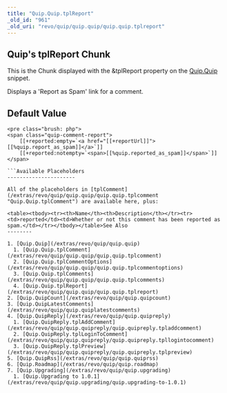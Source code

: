 ```yaml
---
title: "Quip.Quip.tplReport"
_old_id: "961"
_old_uri: "revo/quip/quip.quip/quip.quip.tplreport"
---
```


Quip's tplReport Chunk
----------------------

This is the Chunk displayed with the &tplReport property on the [Quip.Quip](/extras/revo/quip/quip.quip "Quip.Quip") snippet.

Displays a 'Report as Spam' link for a comment.

Default Value
-------------

```
<pre class="brush: php">
<span class="quip-comment-report">
    [[+reported:empty=`<a href="[[+reportUrl]]">[[%quip.report_as_spam]]</a>`]]
    [[+reported:notempty=`<span>[[%quip.reported_as_spam]]</span>`]]
</span>

```Available Placeholders
----------------------

All of the placeholders in [tplComment](/extras/revo/quip/quip.quip/quip.quip.tplcomment "Quip.Quip.tplComment") are available here, plus:

<table><tbody><tr><th>Name</th><th>Description</th></tr><tr><td>reported</td><td>Whether or not this comment has been reported as spam.</td></tr></tbody></table>See Also
--------

1. [Quip.Quip](/extras/revo/quip/quip.quip)
  1. [Quip.Quip.tplComment](/extras/revo/quip/quip.quip/quip.quip.tplcomment)
  2. [Quip.Quip.tplCommentOptions](/extras/revo/quip/quip.quip/quip.quip.tplcommentoptions)
  3. [Quip.Quip.tplComments](/extras/revo/quip/quip.quip/quip.quip.tplcomments)
  4. [Quip.Quip.tplReport](/extras/revo/quip/quip.quip/quip.quip.tplreport)
2. [Quip.QuipCount](/extras/revo/quip/quip.quipcount)
3. [Quip.QuipLatestComments](/extras/revo/quip/quip.quiplatestcomments)
4. [Quip.QuipReply](/extras/revo/quip/quip.quipreply)
  1. [Quip.QuipReply.tplAddComment](/extras/revo/quip/quip.quipreply/quip.quipreply.tpladdcomment)
  2. [Quip.QuipReply.tplLoginToComment](/extras/revo/quip/quip.quipreply/quip.quipreply.tpllogintocomment)
  3. [Quip.QuipReply.tplPreview](/extras/revo/quip/quip.quipreply/quip.quipreply.tplpreview)
5. [Quip.QuipRss](/extras/revo/quip/quip.quiprss)
6. [Quip.Roadmap](/extras/revo/quip/quip.roadmap)
7. [Quip.Upgrading](/extras/revo/quip/quip.upgrading)
  1. [Quip.Upgrading to 1.0.1](/extras/revo/quip/quip.upgrading/quip.upgrading-to-1.0.1)